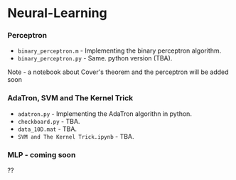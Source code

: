 # Neural-Learning
 
### Perceptron
* `binary_perceptron.m` - Implementing the binary perceptron algorithm.
* `binary_perceptron.py` - Same. python version (TBA).

Note - a notebook about Cover's theorem and the perceptron will be added soon

### AdaTron, SVM and The Kernel Trick
* `adatron.py` - Implementing the AdaTron algorithn in python.
* `checkboard.py` - TBA.
* `data_10D.mat` - TBA.
* `SVM and The Kernel Trick.ipynb` - TBA.

### MLP - coming soon
??
